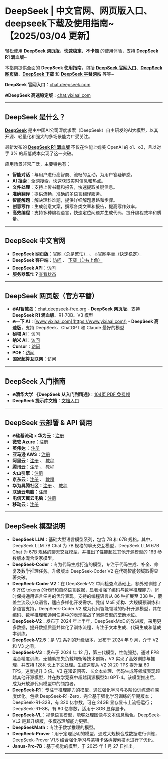 # DeepSeek | 中文官网、网页版入口、deepseek下载及使用指南~ 【2025/03/04 更新】  

轻松使用 [**DeepSeek 网页版**](https://chat.yixiaai.com)，**快速稳定、不卡顿** 的使用体验，支持 **DeepSeek R1 满血版**~

本指南提供全面的 **DeepSeek 使用指南**，包括 [**DeepSeek 官网入口**](https://chat.deepseek.com)、[**DeepSeek 网页版**](https://chat.yixiaai.com)、[**DeepSeek 下载**](https://chat.yixiaai.com) 和 [**DeepSeek 平替网站**](https://chat.yixiaai.com) 等等~

**DeepSeek 官网入口**：[chat.deepseek.com](https://chat.deepseek.com)

**🔥DeepSeek 高速稳定版**：[chat.yixiaai.com](https://chat.yixiaai.com)

---

## DeepSeek 是什么？

[**DeepSeek**](https://chat.yixiaai.com) 是由中国AI公司深度求索（DeepSeek）自主研发的AI大模型，以其开源、轻量化和强大的多场景能力广受关注。

最新发布的 [**DeepSeek R1 满血版**](https://chat.yixiaai.com) 不仅在性能上媲美 OpenAI 的 o1、o3，且以对手 3% 的超低成本实现了这一突破。

应用场景非常广泛，主要特色有：   
- **智能对话**：与用户进行高智商、流畅的互动，为用户答疑解惑。
- **AI 搜索**：全网搜索，快速获取实时信息和热点。
- **文件处理**：支持上传书籍和报告，快速提取关键信息。
- **准确翻译**：提供流畅、准确的多语言翻译服务。
- **智能解题**：解决理科难题，提供详细解题思路和步骤。
- **创意写作**：生成创意文案，撰写各类文章和报告，提高写作效率。
- **高效编程**：支持多种编程语言，快速定位问题并生成代码，提升编程效率和质量。

---

## DeepSeek 中文官网

* **DeepSeek 网页版**：[官网（总是繁忙）](https://www.deepseek.com/) 、 [🔥官网平替（快速稳定）](https://chat.yixiaai.com)
* **DeepSeek 客户端**：[访问](https://download.deepseek.com/app/) 、 [下载（👆右上角）](https://chat.yixiaai.com)
* **DeepSeek API**：[访问](https://platform.deepseek.com/)
* **服务器繁忙？**[查看状态](https://status.deepseek.com/)

---

## DeepSeek 网页版（官方平替）

* **🔥AI智慧岛**：[chat.deepseek-free.org](https://chat.yixiaai.com/) - **DeepSeek 网页版**，支持 **DeepSeek R1 满血版**、R1-70B、V3 模型
* **🔥一下 AI**：[www.yixiaai.com](https://www.yixiaai.com/) - **DeepSeek 高速版**，支持 DeepSeek、ChatGPT 和 Claude 最好的模型
* **秘塔 AI**：[访问](https://metaso.cn/)
* **纳米 AI**：[访问](https://www.n.cn/)
* **Cursor**：[访问](https://www.cursor.com/)
* **POE**：[访问](https://poe.com/DeepSeek-R1)
* **国家超算互联网**：[访问](https://chat.scnet.cn/)

---

## DeepSeek 入门指南

* **🔥清华大学 《DeepSeek 从入门到精通》**：[104页 PDF 免费领](https://mp.weixin.qq.com/s/urum7plpWBxFPlBEnLNaLA)
* **DeepSeek 提示库文档**：[文档入口](https://api-docs.deepseek.com/zh-cn/prompt-library/)

---

## DeepSeek 云部署 & API 调用

* **🔥硅基流动 x 华为云：**[注册](https://cloud.siliconflow.cn/) 
* **微软 Azure：**[注册](https://ai.azure.com/)
* **英伟达 ：**[注册](https://build.nvidia.com/deepseek-ai/deepseek-r1)
* **亚马逊 AWS：**[注册](https://aws.amazon.com/cn/blogs/aws/deepseek-r1-models-now-available-on-aws)
* **阿里云：**[注册](https://pai.console.aliyun.com/#/quick-start/) 、 [教程](https://help.aliyun.com/zh/pai/user-guide/one-click-deployment-deepseek-v3-model)
* **腾讯云：**[注册](https://cloud.tencent.com/product/hai) 、 [教程](https://cloud.tencent.com/developer/article/2492543)
* **火山引擎：**[注册](https://www.volcengine.com/)
* **京东云：**[注册](https://www.jdcloud.com/) 、 [教程](https://docs.jdcloud.com/cn/yanxi-cap/practice-DeepSeek)
* **华为昇腾社区：**[注册](https://www.hiascend.com/software/modelzoo/models) 、 [教程](https://www.hiascend.com/software/modelzoo/models/detail/68457b8a51324310aad9a0f55c3e56e3)
* **联通云电脑：**[注册](https://www.cucloud.cn/product/cuc.html)
* **电信天翼云电脑：**[注册](https://www.ctyun.cn/products/tyydn)
* **移动云：**[注册](https://ecloud.10086.cn/portal)

---

## DeepSeek 模型说明

- **DeepSeek LLM**：基础大型语言模型系列，包含 7B 和 67B 规格。其中，DeepSeek LLM 7B Chat 为 7B 规格的聊天交互模型，DeepSeek LLM 67B Chat 为 67B 规格的聊天交互模型，并推出了性能超过其他开源模型的 16B 参数版本混合专家模型。
- **DeepSeek-Coder**：专为代码生成打造的模型，专注于代码生成、补全、修复及数学推理任务。升级版本 DeepSeek-Coder V2 在代码智能领域取得显著突破。
- **DeepSeek-Coder V2**：在 DeepSeek-V2 中间检查点基础上，额外预训练了 6 万亿 tokens 的代码和自然语言数据，显著增强了编码与数学推理能力，同时保持通用语言任务的优异表现。支持的编程语言从 86 种扩展至 338 种，覆盖主流及小众语言，适应多样化开发需求。凭借 MoE 架构、大规模预训练和多语言支持，DeepSeek-Coder V2 成为代码智能领域的标杆开源模型，其在编码、数学推理和通用任务中的表现挑战了闭源模型的垄断地位。
- **DeepSeek-V2**：发布于 2024 年上半年，DeepSeekMoE 的改进版，采用更多数据，提升数据质量并优化了训练流程，专注于文本生成、代码生成和低成本训练。
- **DeepSeek-V2.5**：是 V2 系列的升级版本，发布于 2024 年 9 月，介于 V2 和 V3 之间。
- **DeepSeek-V3**：发布于 2024 年 12 月，第三代模型，性能强劲。通过 FP8 混合精度训练、无辅助损失负载均衡等技术创新，V3 实现了高效训练与推理，并支持 128K 长上下文处理。生成速度从 V2 的 20 TPS 提升至 60 TPS，速度提升 3 倍。V3 在知识问答、长文本处理、代码生成等领域表现超越其他开源模型，并在数学竞赛中超越闭源模型如 GPT-4。该模型推出后，成为开放源代码模型中的领跑者。
- **DeepSeek-R1**：专注于推理能力的模型，通过强化学习与多阶段训练流程深度优化。包括 DeepSeek-R1-Zero，完全基于强化学习训练的早期版本；DeepSeek-R1-32B，有 320 亿参数，可在 24GB 显存显卡上流畅运行；DeepSeek-R1-8B，有 80 亿参数，适用于 8GB 显存显卡。
- **DeepSeek-VL**：视觉语言模型，能够处理图像与文本信息融合。DeepSeek-VL2 是其升级版，多模态理解能力更强。
- **DeepSeekMath**：专注于数学推理的模型。
- **DeepSeek-Prover**：用于定理证明的模型，通过大规模合成数据进行训练，DeepSeek-Prover V1.5 结合强化学习与蒙特卡洛树搜索技术进行了优化。
- **Janus-Pro-7B**：基于视觉的模型，于 2025 年 1 月 27 日推出。

---

